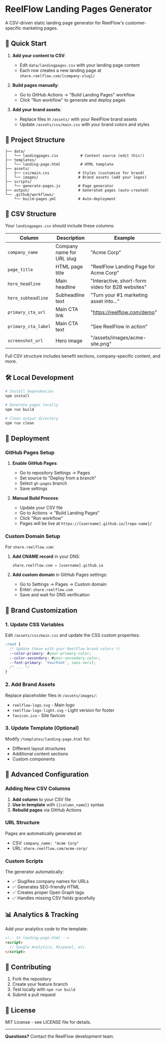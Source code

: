 # ReelFlow Landing Pages Generator

A CSV-driven static landing page generator for ReelFlow's customer-specific marketing pages.

## 🚀 Quick Start

1. **Add your content to CSV**:
   - Edit `data/landingpages.csv` with your landing page content
   - Each row creates a new landing page at `share.reelflow.com/[company-slug]/`

2. **Build pages manually**:
   - Go to GitHub Actions → "Build Landing Pages" workflow
   - Click "Run workflow" to generate and deploy pages

3. **Add your brand assets**:
   - Replace files in `/assets/` with your ReelFlow brand assets
   - Update `/assets/css/main.css` with your brand colors and styles

## 📁 Project Structure

```
├── data/
│   └── landingpages.csv          # Content source (edit this!)
├── templates/
│   └── landing-page.html         # HTML template
├── assets/
│   ├── css/main.css             # Styles (customize for brand)
│   └── images/                  # Brand assets (add your logos)
├── scripts/
│   └── generate-pages.js        # Page generator
├── output/                      # Generated pages (auto-created)
└── .github/workflows/
    └── build-pages.yml          # Auto-deployment
```

## 🎯 CSV Structure

Your `landingpages.csv` should include these columns:

| Column | Description | Example |
|--------|-------------|---------|
| `company_name` | Company name for URL slug | "Acme Corp" |
| `page_title` | HTML page title | "ReelFlow Landing Page for Acme Corp" |
| `hero_headline` | Main headline | "Interactive, short-form video for B2B websites" |
| `hero_subheadline` | Subheadline text | "Turn your #1 marketing asset into..." |
| `primary_cta_url` | Main CTA link | "https://reelflow.com/demo" |
| `primary_cta_label` | Main CTA text | "See ReelFlow in action" |
| `screenshot_url` | Hero image | "/assets/images/acme-site.png" |

Full CSV structure includes benefit sections, company-specific content, and more.

## 🛠 Local Development

```bash
# Install dependencies
npm install

# Generate pages locally
npm run build

# Clean output directory
npm run clean
```

## 🚀 Deployment

### GitHub Pages Setup

1. **Enable GitHub Pages**:
   - Go to repository Settings → Pages
   - Set source to "Deploy from a branch"
   - Select `gh-pages` branch
   - Save settings

2. **Manual Build Process**:
   - Update your CSV file
   - Go to Actions → "Build Landing Pages"
   - Click "Run workflow"
   - Pages will be live at `https://[username].github.io/[repo-name]/`

### Custom Domain Setup

For `share.reelflow.com`:

1. **Add CNAME record** in your DNS:
   ```
   share.reelflow.com → [username].github.io
   ```

2. **Add custom domain** in GitHub Pages settings:
   - Go to Settings → Pages → Custom domain
   - Enter: `share.reelflow.com`
   - Save and wait for DNS verification

## 🎨 Brand Customization

### 1. Update CSS Variables

Edit `/assets/css/main.css` and update the CSS custom properties:

```css
:root {
  /* Update these with your ReelFlow brand colors */
  --color-primary: #your-primary-color;
  --color-secondary: #your-secondary-color;
  --font-primary: 'YourFont', sans-serif;
  /* ... */
}
```

### 2. Add Brand Assets

Replace placeholder files in `/assets/images/`:
- `reelflow-logo.svg` - Main logo
- `reelflow-logo-light.svg` - Light version for footer  
- `favicon.ico` - Site favicon

### 3. Update Template (Optional)

Modify `/templates/landing-page.html` for:
- Different layout structures
- Additional content sections
- Custom components

## 🔧 Advanced Configuration

### Adding New CSV Columns

1. **Add column** to your CSV file
2. **Use in template** with `{{column_name}}` syntax
3. **Rebuild pages** via GitHub Actions

### URL Structure

Pages are automatically generated at:
- CSV: `company_name: "Acme Corp"`  
- URL: `share.reelflow.com/acme-corp/`

### Custom Scripts

The generator automatically:
- ✅ Slugifies company names for URLs
- ✅ Generates SEO-friendly HTML
- ✅ Creates proper Open Graph tags
- ✅ Handles missing CSV fields gracefully

## 📊 Analytics & Tracking

Add your analytics code to the template:

```html
<!-- In landing-page.html -->
<script>
  // Google Analytics, Mixpanel, etc.
</script>
```

## 🤝 Contributing

1. Fork the repository
2. Create your feature branch
3. Test locally with `npm run build`
4. Submit a pull request

## 📝 License

MIT License - see LICENSE file for details.

---

**Questions?** Contact the ReelFlow development team.